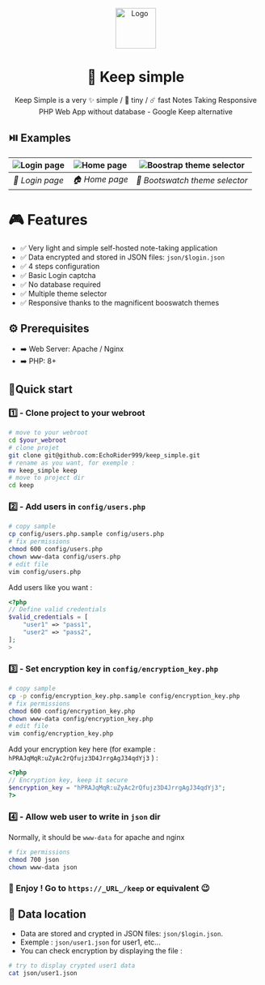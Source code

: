<!-- PROJECT LOGO -->
<br />
<div align="center">
  <a href="https://github.com/github_username/repo_name">
    <img src="https://i.ibb.co/sPsrCSb/Logo.jpg" alt="Logo" width="80" height="80">
  </a>
<h1 align="center">📝 Keep simple</h3>
  <p align="center">
    Keep Simple is a very ✨ simple / 🤏 tiny / ☄️ fast Notes Taking Responsive PHP Web App without database - Google Keep alternative
  </p>
</div>

## ⏯️ Examples

| <img src="https://i.ibb.co/tH9sC1Y/1.jpg" alt="Login page" style="max-height: 250px;"> |<img src="https://i.ibb.co/Mg3sRgT/2.jpg" alt="Home page" style="max-height: 250px;"> |  <img src="https://i.ibb.co/VTPtW48/3.jpg" alt="Boostrap theme selector" style="max-height: 250px;"> | 
|:--:|:--:| :--:| 
| *🔑 Login page* | *🏠 Home page* | *🎨 Bootswatch theme selector* |

# 🎮 Features

- ✅ Very light and simple self-hosted note-taking application
- ✅ Data encrypted and stored in JSON files: `json/$login.json`
- ✅ 4 steps configuration
- ✅ Basic Login captcha
- ✅ No database required
- ✅ Multiple theme selector
- ✅ Responsive thanks to the magnificent booswatch themes

## ⚙️ Prerequisites

- ➡️ Web Server: Apache / Nginx
- ➡️ PHP: 8+

## 🚀Quick start

### 1️⃣ - Clone project to your webroot

```bash
# move to your webroot
cd $your_webroot
# clone projet
git clone git@github.com:EchoRider999/keep_simple.git
# rename as you want, for exemple : 
mv keep_simple keep
# move to project dir
cd keep
```

### 2️⃣ - Add users in `config/users.php`

```bash
# copy sample
cp config/users.php.sample config/users.php
# fix permissions
chmod 600 config/users.php
chown www-data config/users.php
# edit file
vim config/users.php
```
Add users like you want :
```php
<?php
// Define valid credentials
$valid_credentials = [
    "user1" => "pass1",
    "user2" => "pass2",
];
>
```

### 3️⃣ - Set encryption key in `config/encryption_key.php`

```bash
# copy sample
cp -p config/encryption_key.php.sample config/encryption_key.php
# fix permissions
chmod 600 config/encryption_key.php
chown www-data config/encryption_key.php
# edit file
vim config/encryption_key.php
```
Add your encryption key here (for example : `hPRAJqMqR:uZyAc2rQfujz3D4JrrgAgJ34qdYj3` ) :
```php
<?php
// Encryption key, keep it secure
$encryption_key = "hPRAJqMqR:uZyAc2rQfujz3D4JrrgAgJ34qdYj3"; 
?>
```

### 4️⃣ - Allow web user to write in `json` dir

Normally, it should be `www-data` for apache and nginx
```bash
# fix permissions
chmod 700 json
chown www-data json
```

### 🎉 Enjoy ! Go to `https://_URL_/keep` or equivalent 😉

## 💾 Data location

- Data are stored and crypted in JSON files: `json/$login.json`.
- Exemple : `json/user1.json` for user1, etc...
- You can check encryption by displaying the file :
```bash
# try to display crypted user1 data
cat json/user1.json
```
